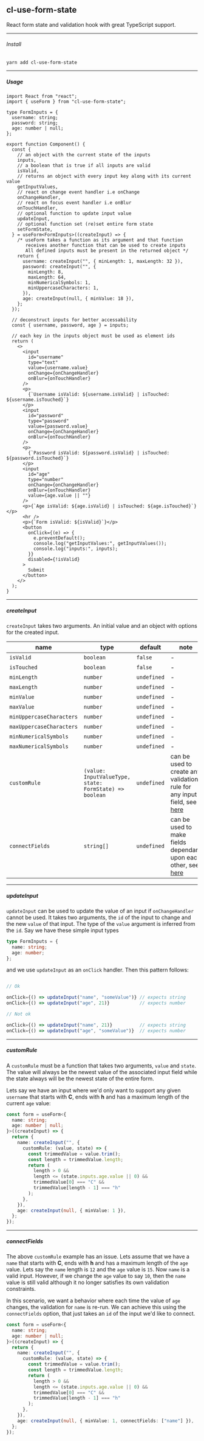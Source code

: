 ## cl-use-form-state

React form state and validation hook with great TypeScript support.

---

###### Install

`yarn add cl-use-form-state`

---

##### Usage

```tsx
import React from "react";
import { useForm } from "cl-use-form-state";

type FormInputs = {
  username: string;
  password: string;
  age: number | null;
};

export function Component() {
  const {
    // an object with the current state of the inputs
    inputs,
    // a boolean that is true if all inputs are valid
    isValid,
    // returns an object with every input key along with its current value
    getInputValues,
    // react on change event handler i.e onChange
    onChangeHandler,
    // react on focus event handler i.e onBlur
    onTouchHandler,
    // optional function to update input value
    updateInput,
    // optional function set (re)set entire form state
    setFormState,
  } = useForm<FormInputs>((createInput) => {
    /* useForm takes a function as its argument and that function
       receives another function that can be used to create inputs 
       All defined inputs must be present in the returned object */
    return {
      username: createInput("", { minLength: 1, maxLength: 32 }),
      password: createInput("", {
        minLength: 8,
        maxLength: 64,
        minNumericalSymbols: 1,
        minUppercaseCharacters: 1,
      }),
      age: createInput(null, { minValue: 18 }),
    };
  });

  // deconstruct inputs for better accessability
  const { username, password, age } = inputs;

  // each key in the inputs object must be used as element ids
  return (
    <>
      <input
        id="username"
        type="text"
        value={username.value}
        onChange={onChangeHandler}
        onBlur={onTouchHandler}
      />
      <p>
        {`Username isValid: ${username.isValid} | isTouched: ${username.isTouched}`}
      </p>
      <input
        id="password"
        type="password"
        value={password.value}
        onChange={onChangeHandler}
        onBlur={onTouchHandler}
      />
      <p>
        {`Password isValid: ${password.isValid} | isTouched: ${password.isTouched}`}
      </p>
      <input
        id="age"
        type="number"
        onChange={onChangeHandler}
        onBlur={onTouchHandler}
        value={age.value || ""}
      />
      <p>{`Age isValid: ${age.isValid} | isTouched: ${age.isTouched}`}</p>
      <hr />
      <p>{`Form isValid: ${isValid}`}</p>
      <button
        onClick={(e) => {
          e.preventDefault();
          console.log("getInputValues:", getInputValues());
          console.log("inputs:", inputs);
        }}
        disabled={!isValid}
      >
        Submit
      </button>
    </>
  );
}
```

---

##### createInput

`createInput` takes two arguments. An initial value and an object with options for the created input.

| name                     | type                                                   | default     | note                                                                                                                                |
| ------------------------ | ------------------------------------------------------ | ----------- | ----------------------------------------------------------------------------------------------------------------------------------- |
| `isValid`                | `boolean`                                              | `false`     | -                                                                                                                                   |
| `isTouched`              | `boolean`                                              | `false`     | -                                                                                                                                   |
| `minLength`              | `number`                                               | `undefined` | -                                                                                                                                   |
| `maxLength`              | `number`                                               | `undefined` | -                                                                                                                                   |
| `minValue`               | `number`                                               | `undefined` | -                                                                                                                                   |
| `maxValue`               | `number`                                               | `undefined` | -                                                                                                                                   |
| `minUppercaseCharacters` | `number`                                               | `undefined` | -                                                                                                                                   |
| `maxUppercaseCharacters` | `number`                                               | `undefined` | -                                                                                                                                   |
| `minNumericalSymbols`    | `number`                                               | `undefined` | -                                                                                                                                   |
| `maxNumericalSymbols`    | `number`                                               | `undefined` | -                                                                                                                                   |
| `customRule`             | `(value: InputValueType, state: FormState) => boolean` | `undefined` | can be used to create any validation rule for any input field, see [here](https://github.com/Lindeneg/cl-use-form-state#customrule) |
| `connectFields`          | `string[]`                                             | `undefined` | can be used to make fields dependant upon each other, see [here](https://github.com/Lindeneg/cl-use-form-state#connectfields)       |

---

##### updateInput

`updateInput` can be used to update the value of an input if `onChangeHandler` cannot be used.
It takes two arguments, the `id` of the input to change and the new `value` of that input.
The type of the `value` argument is inferred from the `id`. Say we have these simple input types

```ts
type FormInputs = {
  name: string;
  age: number;
};
```

and we use `updateInput` as an `onClick` handler. Then this pattern follows:

```ts

// Ok

onClick={() => updateInput("name", "someValue")} // expects string
onClick={() => updateInput("age", 21)}           // expects number

// Not ok

onClick={() => updateInput("name", 21)}          // expects string
onClick={() => updateInput("age", "someValue")}  // expects number
```

---

##### customRule

A `customRule` must be a function that takes two arguments, `value` and `state`. The value will always be the newest value of the associated input field while the state always will be the newest state of the entire form.

Lets say we have an input where we'd only want to support any given `username` that starts with **C**, ends with **h** and has a maximum length of the current `age` value:

```ts
const form = useForm<{
  name: string;
  age: number | null;
}>((createInput) => {
  return {
    name: createInput("", {
      customRule: (value, state) => {
        const trimmedValue = value.trim();
        const length = trimmedValue.length;
        return (
          length > 0 &&
          length <= (state.inputs.age.value || 0) &&
          trimmedValue[0] === "C" &&
          trimmedValue[length - 1] === "h"
        );
      },
    }),
    age: createInput(null, { minValue: 1 }),
  };
});
```

---

##### connectFields

The above `customRule` example has an issue. Lets assume that we have a `name` that starts with **C**, ends with **h** and has a maximum length of the `age` value. Lets say the `name` length is `12` and the `age` value is `15`. Now `name` is a valid input. However, if we change the `age` value to say `10`, then the `name` value is still valid although it no longer satisfies its own validation constraints.

In this scenario, we want a behavior where each time the value of `age` changes, the validation for `name` is re-run. We can achieve this using the `connectFields` option, that just takes an `id` of the input we'd like to connect.

```ts
const form = useForm<{
  name: string;
  age: number | null;
}>((createInput) => {
  return {
    name: createInput("", {
      customRule: (value, state) => {
        const trimmedValue = value.trim();
        const length = trimmedValue.length;
        return (
          length > 0 &&
          length <= (state.inputs.age.value || 0) &&
          trimmedValue[0] === "C" &&
          trimmedValue[length - 1] === "h"
        );
      },
    }),
    age: createInput(null, { minValue: 1, connectFields: ["name"] }),
  };
});
```
